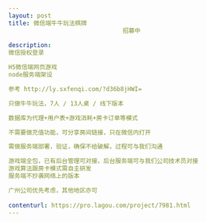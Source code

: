 ```yaml
---                
layout: post       
title: 微信端牛牛玩法棋牌
                                招募中
           
description: 
微信授权登录

H5微信端网页游戏
node服务端架设

参考 http://ly.sxfenqi.com/?d36b8jHWI=

只做牛牛玩法，7人 / 13人桌 / 线下版本

数据库为代理+用户表+游戏消耗+房卡订单等模式

不需要做充值功能，可分享房间链接，只在微信内打开

需做服务端部署，验证，确保不给破解，过程可与我们沟通

游戏端全包，已有后台管理可对接，后台服务端可与我们公司技术员对接
游戏算法跟房卡模式需自主研发
服务端不抄袭网络上的版本

广州公司优先考虑，其他地区亦可
     
contenturl: https://pro.lagou.com/project/7981.html      
---                 
```


